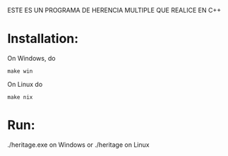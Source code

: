 ESTE ES UN PROGRAMA DE HERENCIA MULTIPLE QUE REALICE EN C++

Installation:
============

On Windows, do
	
	make win

On Linux do

	make nix

Run:
====

./heritage.exe on Windows or ./heritage on Linux
